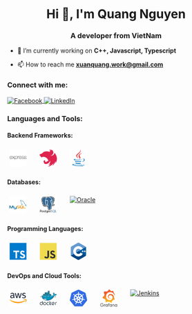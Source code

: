 <h1 align="center">Hi 👋, I'm Quang Nguyen</h1>
<h3 align="center">A developer from VietNam</h3>

- 🔭 I’m currently working on **C++, Javascript, Typescript**

- 📫 How to reach me **xuanquang.work@gmail.com**

<h3 align="left">Connect with me:</h3>
<p align="left">
  <a href="https://www.facebook.com/xuanquang.0209/" target="_blank">
    <img align="center" src="https://cdn.jsdelivr.net/npm/simple-icons@3.13.0/icons/facebook.svg" alt="Facebook" height="30" width="40" />
  </a>
  <a href="https://www.linkedin.com/in/quang-nguyen-b08b3723a" target="_blank">
    <img align="center" src="https://cdn.jsdelivr.net/npm/simple-icons@3.13.0/icons/linkedin.svg" alt="LinkedIn" height="30" width="40" />
  </a>
</p>

<h3 align="left">Languages and Tools:</h3>

<!-- Backend Frameworks -->
<h4>Backend Frameworks:</h4>
<p align="left" style="display: flex; gap: 20px;">
  <a href="https://expressjs.com/" target="_blank" rel="noreferrer" style="padding: 5px;">
    <img src="https://raw.githubusercontent.com/devicons/devicon/master/icons/express/express-original-wordmark.svg" alt="Express.js" width="40" height="40" />
  </a>
  <a href="https://nestjs.com/" target="_blank" rel="noreferrer" style="padding: 5px;">
    <img src="https://raw.githubusercontent.com/devicons/devicon/master/icons/nestjs/nestjs-original.svg" alt="NestJS" width="40" height="40" />
  </a>
  <a href="https://www.java.com/" target="_blank" rel="noreferrer" style="padding: 5px;">
    <img src="https://raw.githubusercontent.com/devicons/devicon/master/icons/java/java-original.svg" alt="Java" width="40" height="40" />
  </a>
</p>

<!-- Databases -->
<h4>Databases:</h4>
<p align="left" style="display: flex; gap: 20px;">
  <a href="https://www.mysql.com/" target="_blank" rel="noreferrer" style="padding: 5px;">
    <img src="https://raw.githubusercontent.com/devicons/devicon/master/icons/mysql/mysql-original-wordmark.svg" alt="MySQL" width="40" height="40" />
  </a>
  <a href="https://www.postgresql.org/" target="_blank" rel="noreferrer" style="padding: 5px;">
    <img src="https://raw.githubusercontent.com/devicons/devicon/master/icons/postgresql/postgresql-original-wordmark.svg" alt="PostgreSQL" width="40" height="40" />
  </a>
  <a href="https://www.oracle.com/database/" target="_blank" rel="noreferrer" style="padding: 5px;">
    <img src="https://cdn.jsdelivr.net/npm/simple-icons@3.13.0/icons/oracle.svg" alt="Oracle" width="40" height="40" />
  </a>
</p>

<!-- Programming Languages -->
<h4>Programming Languages:</h4>
<p align="left" style="display: flex; gap: 20px;">
  <a href="https://www.typescriptlang.org/" target="_blank" rel="noreferrer" style="padding: 5px;">
    <img src="https://raw.githubusercontent.com/devicons/devicon/master/icons/typescript/typescript-original.svg" alt="TypeScript" width="40" height="40" />
  </a>
  <a href="https://developer.mozilla.org/en-US/docs/Web/JavaScript" target="_blank" rel="noreferrer" style="padding: 5px;">
    <img src="https://raw.githubusercontent.com/devicons/devicon/master/icons/javascript/javascript-original.svg" alt="JavaScript" width="40" height="40" />
  </a>
  <a href="https://www.w3schools.com/cpp/" target="_blank" rel="noreferrer" style="padding: 5px;">
    <img src="https://raw.githubusercontent.com/devicons/devicon/master/icons/cplusplus/cplusplus-original.svg" alt="C++" width="40" height="40" />
  </a>
</p>

<!-- DevOps and Cloud Tools -->
<h4>DevOps and Cloud Tools:</h4>
<p align="left" style="display: flex; gap: 20px;">
  <a href="https://aws.amazon.com/" target="_blank" rel="noreferrer" style="padding: 5px;">
    <img src="https://raw.githubusercontent.com/devicons/devicon/master/icons/amazonwebservices/amazonwebservices-original-wordmark.svg" alt="AWS" width="40" height="40" />
  </a>
  <a href="https://www.docker.com/" target="_blank" rel="noreferrer" style="padding: 5px;">
    <img src="https://raw.githubusercontent.com/devicons/devicon/master/icons/docker/docker-original-wordmark.svg" alt="Docker" width="40" height="40" />
  </a>
  <a href="https://kubernetes.io/" target="_blank" rel="noreferrer" style="padding: 5px;">
    <img src="https://raw.githubusercontent.com/devicons/devicon/master/icons/kubernetes/kubernetes-plain.svg" alt="Kubernetes" width="40" height="40" />
  </a>
  <a href="https://grafana.com/" target="_blank" rel="noreferrer" style="padding: 5px;">
    <img src="https://raw.githubusercontent.com/devicons/devicon/master/icons/grafana/grafana-original-wordmark.svg" alt="Grafana" width="40" height="40" />
  </a>
  <a href="https://www.jenkins.io/" target="_blank" rel="noreferrer" style="padding: 5px;">
    <img src="https://cdn.jsdelivr.net/npm/simple-icons@3.13.0/icons/jenkins.svg" alt="Jenkins" width="40" height="40" />
  </a>
</p>




